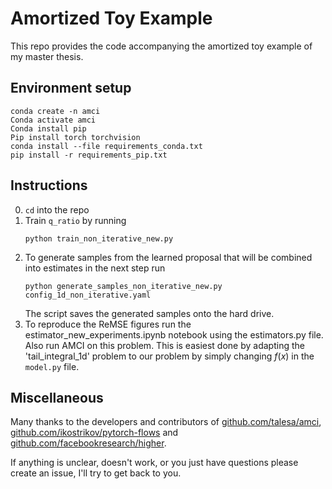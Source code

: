 # Amortized Toy Example

This repo provides the code accompanying the amortized toy example of my master thesis.


## Environment setup
```
conda create -n amci
Conda activate amci
Conda install pip
Pip install torch torchvision
conda install --file requirements_conda.txt
pip install -r requirements_pip.txt
```

## Instructions 

0. `cd` into the repo
0. Train `q_ratio` by running 
    ```
    python train_non_iterative_new.py
    ``` 
0. To generate samples from the learned proposal that will be combined into estimates in the next step run
    ```
    python generate_samples_non_iterative_new.py config_1d_non_iterative.yaml
    ```
    The script saves the generated samples onto the hard drive.
0. To reproduce the ReMSE figures run the estimator_new_experiments.ipynb notebook using the estimators.py file. Also run AMCI on this problem. This is easiest done by adapting the 'tail_integral_1d' problem to our problem by simply changing $f(x)$ in the `model.py` file.
    

## Miscellaneous
Many thanks to the developers and contributors of [github.com/talesa/amci](https://github.com/talesa/amci), [github.com/ikostrikov/pytorch-flows](https://github.com/ikostrikov/pytorch-flows/) and [github.com/facebookresearch/higher](https://github.com/facebookresearch/higher/).

If anything is unclear, doesn't work, or you just have questions please create an issue, I'll try to get back to you.



